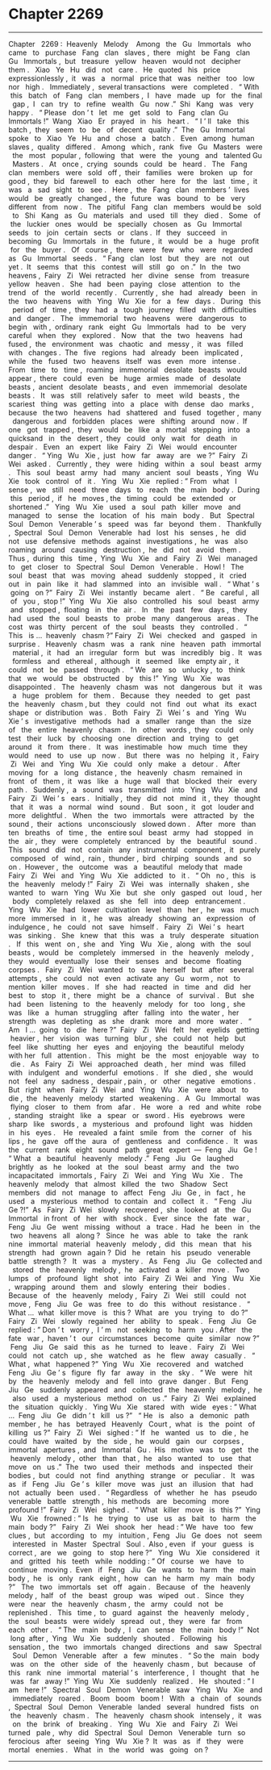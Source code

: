 
# Chapter 2269


---

Chapter ‌ ‌ 2269 :‌ ‌ Heavenly ‌ ‌ Melody ‌ ‌ ‌
Among ‌ ‌ the ‌ ‌ Gu ‌ ‌ Immortals ‌ ‌ who ‌ ‌ came ‌ ‌ to ‌ ‌ purchase ‌ ‌ Fang ‌ ‌ clan ‌ ‌ slaves ,‌ ‌ there ‌ ‌ might ‌ ‌ be ‌ ‌ Fang ‌ ‌ clan ‌ ‌ Gu ‌ ‌
Immortals ,‌ ‌ but ‌ ‌ treasure ‌ ‌ yellow ‌ ‌ heaven ‌ ‌ would ‌ ‌ not ‌ ‌ decipher ‌ ‌ them .‌ ‌
‌
Xiao ‌ ‌ Ye ‌ ‌ Hu ‌ ‌ did ‌ ‌ not ‌ ‌ care .‌ ‌
‌
He ‌ ‌ quoted ‌ ‌ his ‌ ‌ price ‌ ‌ expressionlessly ,‌ ‌ it ‌ ‌ was ‌ ‌ a ‌ ‌ normal ‌ ‌ price ‌ ‌ that ‌ ‌ was ‌ ‌ neither ‌ ‌ too ‌ ‌ low ‌ ‌ nor ‌ ‌ high .‌ ‌
‌
Immediately ,‌ ‌ several ‌ ‌ transactions ‌ ‌ were ‌ ‌ completed .‌ ‌
‌
“ With ‌ ‌ this ‌ ‌ batch ‌ ‌ of ‌ ‌ Fang ‌ ‌ clan ‌ ‌ members ,‌ ‌ I ‌ ‌ have ‌ ‌ made ‌ ‌ up ‌ ‌ for ‌ ‌ the ‌ ‌ final ‌ ‌ gap ,‌ ‌ I ‌ ‌ can ‌ ‌ try ‌ ‌ to ‌ ‌ refine ‌ ‌
wealth ‌ ‌ Gu ‌ ‌ now .”‌ ‌ Shi ‌ ‌ Kang ‌ ‌ was ‌ ‌ very ‌ ‌ happy .‌ ‌
‌
“ Please ‌ ‌ don ’ t ‌ ‌ let ‌ ‌ me ‌ ‌ get ‌ ‌ sold ‌ ‌ to ‌ ‌ Fang ‌ ‌ clan ‌ ‌ Gu ‌ ‌ Immortals !”‌ ‌ Wang ‌ ‌ Xiao ‌ ‌ Er ‌ ‌ prayed ‌ ‌ in ‌ ‌ his ‌ ‌ heart .‌ ‌
‌
“ I ’ ll ‌ ‌ take ‌ ‌ this ‌ ‌ batch ,‌ ‌ they ‌ ‌ seem ‌ ‌ to ‌ ‌ be ‌ ‌ of ‌ ‌ decent ‌ ‌ quality .”‌ ‌ The ‌ ‌ Gu ‌ ‌ Immortal ‌ ‌ spoke ‌ ‌ to ‌ ‌ Xiao ‌ ‌ Ye ‌ ‌ Hu ‌ ‌
and ‌ ‌ chose ‌ ‌ a ‌ ‌ batch .‌ ‌
‌
Even ‌ ‌ among ‌ ‌ human ‌ ‌ slaves ,‌ ‌ quality ‌ ‌ differed .‌ ‌
‌
Among ‌ ‌ which ,‌ ‌ rank ‌ ‌ five ‌ ‌ Gu ‌ ‌ Masters ‌ ‌ were ‌ ‌ the ‌ ‌ most ‌ ‌ popular ,‌ ‌ following ‌ ‌ that ‌ ‌ were ‌ ‌ the ‌ ‌ young ‌ ‌ and ‌ ‌
talented ‌ ‌ Gu ‌ ‌ Masters .‌ ‌
‌
At ‌ ‌ once ,‌ ‌ crying ‌ ‌ sounds ‌ ‌ could ‌ ‌ be ‌ ‌ heard .‌ ‌
‌
The ‌ ‌ Fang ‌ ‌ clan ‌ ‌ members ‌ ‌ were ‌ ‌ sold ‌ ‌ off ,‌ ‌ their ‌ ‌ families ‌ ‌ were ‌ ‌ broken ‌ ‌ up ‌ ‌ for ‌ ‌ good ,‌ ‌ they ‌ ‌ bid ‌ ‌ farewell ‌ ‌
to ‌ ‌ each ‌ ‌ other ‌ ‌ here ‌ ‌ for ‌ ‌ the ‌ ‌ last ‌ ‌ time ,‌ ‌ it ‌ ‌ was ‌ ‌ a ‌ ‌ sad ‌ ‌ sight ‌ ‌ to ‌ ‌ see .‌ ‌
‌
Here ,‌ ‌ the ‌ ‌ Fang ‌ ‌ clan ‌ ‌ members ’‌ ‌ lives ‌ ‌ would ‌ ‌ be ‌ ‌ greatly ‌ ‌ changed ,‌ ‌ the ‌ ‌ future ‌ ‌ was ‌ ‌ bound ‌ ‌ to ‌ ‌ be ‌ ‌ very ‌ ‌
different ‌ ‌ from ‌ ‌ now .‌ ‌
‌
The ‌ ‌ pitiful ‌ ‌ Fang ‌ ‌ clan ‌ ‌ members ‌ ‌ would ‌ ‌ be ‌ ‌ sold ‌ ‌ to ‌ ‌ Shi ‌ ‌ Kang ‌ ‌ as ‌ ‌ Gu ‌ ‌ materials ‌ ‌ and ‌ ‌ used ‌ ‌ till ‌ ‌ they ‌ ‌
died .‌ ‌
‌
Some ‌ ‌ of ‌ ‌ the ‌ ‌ luckier ‌ ‌ ones ‌ ‌ would ‌ ‌ be ‌ ‌ specially ‌ ‌ chosen ‌ ‌ as ‌ ‌ Gu ‌ ‌ Immortal ‌ ‌ seeds ‌ ‌ to ‌ ‌ join ‌ ‌ certain ‌ ‌ sects ‌ ‌
or ‌ ‌ clans .‌ ‌ If ‌ ‌ they ‌ ‌ succeed ‌ ‌ in ‌ ‌ becoming ‌ ‌ Gu ‌ ‌ Immortals ‌ ‌ in ‌ ‌ the ‌ ‌ future ,‌ ‌ it ‌ ‌ would ‌ ‌ be ‌ ‌ a ‌ ‌ huge ‌ ‌ profit ‌ ‌ for ‌ ‌
the ‌ ‌ buyer .‌ ‌
‌
Of ‌ ‌ course ,‌ ‌ there ‌ ‌ were ‌ ‌ few ‌ ‌ who ‌ ‌ were ‌ ‌ regarded ‌ ‌ as ‌ ‌ Gu ‌ ‌ Immortal ‌ ‌ seeds .‌ ‌
‌
“ Fang ‌ ‌ clan ‌ ‌ lost ‌ ‌ but ‌ ‌ they ‌ ‌ are ‌ ‌ not ‌ ‌ out ‌ ‌ yet .‌ ‌ It ‌ ‌ seems ‌ ‌ that ‌ ‌ this ‌ ‌ contest ‌ ‌ will ‌ ‌ still ‌ ‌ go ‌ ‌ on .”‌ ‌ In ‌ ‌ the ‌ ‌ two ‌ ‌
heavens ,‌ ‌ Fairy ‌ ‌ Zi ‌ ‌ Wei ‌ ‌ retracted ‌ ‌ her ‌ ‌ divine ‌ ‌ sense ‌ ‌ from ‌ ‌ treasure ‌ ‌ yellow ‌ ‌ heaven .‌ ‌
‌
She ‌ ‌ had ‌ ‌ been ‌ ‌ paying ‌ ‌ close ‌ ‌ attention ‌ ‌ to ‌ ‌ the ‌ ‌ trend ‌ ‌ of ‌ ‌ the ‌ ‌ world ‌ ‌ recently .‌ ‌
‌
Currently ,‌ ‌ she ‌ ‌ had ‌ ‌ already ‌ ‌ been ‌ ‌ in ‌ ‌ the ‌ ‌ two ‌ ‌ heavens ‌ ‌ with ‌ ‌ Ying ‌ ‌ Wu ‌ ‌ Xie ‌ ‌ for ‌ ‌ a ‌ ‌ few ‌ ‌ days .‌ ‌
‌
During ‌ ‌ this ‌ ‌ period ‌ ‌ of ‌ ‌ time ,‌ ‌ they ‌ ‌ had ‌ ‌ a ‌ ‌ tough ‌ ‌ journey ‌ ‌ filled ‌ ‌ with ‌ ‌ difficulties ‌ ‌ and ‌ ‌ danger .‌ ‌
‌
The ‌ ‌ immemorial ‌ ‌ two ‌ ‌ heavens ‌ ‌ were ‌ ‌ dangerous ‌ ‌ to ‌ ‌ begin ‌ ‌ with ,‌ ‌ ordinary ‌ ‌ rank ‌ ‌ eight ‌ ‌ Gu ‌ ‌ Immortals ‌ ‌
had ‌ ‌ to ‌ ‌ be ‌ ‌ very ‌ ‌ careful ‌ ‌ when ‌ ‌ they ‌ ‌ explored .‌ ‌
‌
Now ‌ ‌ that ‌ ‌ the ‌ ‌ two ‌ ‌ heavens ‌ ‌ had ‌ ‌ fused ,‌ ‌ the ‌ ‌ environment ‌ ‌ was ‌ ‌ chaotic ‌ ‌ and ‌ ‌ messy ,‌ ‌ it ‌ ‌ was ‌ ‌ filled ‌ ‌ with ‌ ‌
changes .‌ ‌ The ‌ ‌ five ‌ ‌ regions ‌ ‌ had ‌ ‌ already ‌ ‌ been ‌ ‌ implicated ,‌ ‌ while ‌ ‌ the ‌ ‌ fused ‌ ‌ two ‌ ‌ heavens ‌ ‌ itself ‌ ‌ was ‌ ‌
even ‌ ‌ more ‌ ‌ intense .‌ ‌
‌
From ‌ ‌ time ‌ ‌ to ‌ ‌ time ,‌ ‌ roaming ‌ ‌ immemorial ‌ ‌ desolate ‌ ‌ beasts ‌ ‌ would ‌ ‌ appear ,‌ ‌ there ‌ ‌ could ‌ ‌ even ‌ ‌ be ‌ ‌
huge ‌ ‌ armies ‌ ‌ made ‌ ‌ of ‌ ‌ desolate ‌ ‌ beasts ,‌ ‌ ancient ‌ ‌ desolate ‌ ‌ beasts ,‌ ‌ and ‌ ‌ even ‌ ‌ immemorial ‌ ‌ desolate ‌ ‌
beasts .‌ ‌
‌
It ‌ ‌ was ‌ ‌ still ‌ ‌ relatively ‌ ‌ safer ‌ ‌ to ‌ ‌ meet ‌ ‌ wild ‌ ‌ beasts ,‌ ‌ the ‌ ‌ scariest ‌ ‌ thing ‌ ‌ was ‌ ‌ getting ‌ ‌ into ‌ ‌ a ‌ ‌ place ‌ ‌ with ‌ ‌
dense ‌ ‌ dao ‌ ‌ marks ,‌ ‌ because ‌ ‌ the ‌ ‌ two ‌ ‌ heavens ‌ ‌ had ‌ ‌ shattered ‌ ‌ and ‌ ‌ fused ‌ ‌ together ,‌ ‌ many ‌ ‌ dangerous ‌ ‌
and ‌ ‌ forbidden ‌ ‌ places ‌ ‌ were ‌ ‌ shifting ‌ ‌ around ‌ ‌ now .‌ ‌
‌
If ‌ ‌ one ‌ ‌ got ‌ ‌ trapped ,‌ ‌ they ‌ ‌ would ‌ ‌ be ‌ ‌ like ‌ ‌ a ‌ ‌ mortal ‌ ‌ stepping ‌ ‌ into ‌ ‌ a ‌ ‌ quicksand ‌ ‌ in ‌ ‌ the ‌ ‌ desert ,‌ ‌ they ‌ ‌
could ‌ ‌ only ‌ ‌ wait ‌ ‌ for ‌ ‌ death ‌ ‌ in ‌ ‌ despair .‌ ‌
‌
Even ‌ ‌ an ‌ ‌ expert ‌ ‌ like ‌ ‌ Fairy ‌ ‌ Zi ‌ ‌ Wei ‌ ‌ would ‌ ‌ encounter ‌ ‌ danger .‌ ‌
‌
“ Ying ‌ ‌ Wu ‌ ‌ Xie ,‌ ‌ just ‌ ‌ how ‌ ‌ far ‌ ‌ away ‌ ‌ are ‌ ‌ we ?”‌ ‌ Fairy ‌ ‌ Zi ‌ ‌ Wei ‌ ‌ asked .‌ ‌
‌
Currently ,‌ ‌ they ‌ ‌ were ‌ ‌ hiding ‌ ‌ within ‌ ‌ a ‌ ‌ soul ‌ ‌ beast ‌ ‌ army .‌ ‌
‌
This ‌ ‌ soul ‌ ‌ beast ‌ ‌ army ‌ ‌ had ‌ ‌ many ‌ ‌ ancient ‌ ‌ soul ‌ ‌ beasts ,‌ ‌ Ying ‌ ‌ Wu ‌ ‌ Xie ‌ ‌ took ‌ ‌ control ‌ ‌ of ‌ ‌ it .‌ ‌
‌
Ying ‌ ‌ Wu ‌ ‌ Xie ‌ ‌ replied :‌ ‌” From ‌ ‌ what ‌ ‌ I ‌ ‌ sense ,‌ ‌ we ‌ ‌ still ‌ ‌ need ‌ ‌ three ‌ ‌ days ‌ ‌ to ‌ ‌ reach ‌ ‌ the ‌ ‌ main ‌ ‌ body .‌ ‌
During ‌ ‌ this ‌ ‌ period ,‌ ‌ if ‌ ‌ he ‌ ‌ moves ,‌ ‌ the ‌ ‌ timing ‌ ‌ could ‌ ‌ be ‌ ‌ extended ‌ ‌ or ‌ ‌ shortened .”‌ ‌
‌
Ying ‌ ‌ Wu ‌ ‌ Xie ‌ ‌ used ‌ ‌ a ‌ ‌ soul ‌ ‌ path ‌ ‌ killer ‌ ‌ move ‌ ‌ and ‌ ‌ managed ‌ ‌ to ‌ ‌ sense ‌ ‌ the ‌ ‌ location ‌ ‌ of ‌ ‌ his ‌ ‌ main ‌ ‌ body .‌ ‌
‌
But ‌ ‌ Spectral ‌ ‌ Soul ‌ ‌ Demon ‌ ‌ Venerable ’ s ‌ ‌ speed ‌ ‌ was ‌ ‌ far ‌ ‌ beyond ‌ ‌ them .‌ ‌
‌
Thankfully ,‌ ‌ Spectral ‌ ‌ Soul ‌ ‌ Demon ‌ ‌ Venerable ‌ ‌ had ‌ ‌ lost ‌ ‌ his ‌ ‌ senses ,‌ ‌ he ‌ ‌ did ‌ ‌ not ‌ ‌ use ‌ ‌ defensive ‌ ‌
methods ‌ ‌ against ‌ ‌ investigations ,‌ ‌ he ‌ ‌ was ‌ ‌ also ‌ ‌ roaming ‌ ‌ around ‌ ‌ causing ‌ ‌ destruction ,‌ ‌ he ‌ ‌ did ‌ ‌ not ‌ ‌
avoid ‌ ‌ them .‌ ‌
‌
Thus ,‌ ‌ during ‌ ‌ this ‌ ‌ time ,‌ ‌ Ying ‌ ‌ Wu ‌ ‌ Xie ‌ ‌ and ‌ ‌ Fairy ‌ ‌ Zi ‌ ‌ Wei ‌ ‌ managed ‌ ‌ to ‌ ‌ get ‌ ‌ closer ‌ ‌ to ‌ ‌ Spectral ‌ ‌ Soul ‌ ‌
Demon ‌ ‌ Venerable .‌ ‌
‌
Howl !‌ ‌
‌
The ‌ ‌ soul ‌ ‌ beast ‌ ‌ that ‌ ‌ was ‌ ‌ moving ‌ ‌ ahead ‌ ‌ suddenly ‌ ‌ stopped ,‌ ‌ it ‌ ‌ cried ‌ ‌ out ‌ ‌ in ‌ ‌ pain ‌ ‌ like ‌ ‌ it ‌ ‌ had ‌ ‌ slammed ‌ ‌
into ‌ ‌ an ‌ ‌ invisible ‌ ‌ wall .‌ ‌
‌
“ What ’ s ‌ ‌ going ‌ ‌ on ?”‌ ‌ Fairy ‌ ‌ Zi ‌ ‌ Wei ‌ ‌ instantly ‌ ‌ became ‌ ‌ alert .‌ ‌
‌
“ Be ‌ ‌ careful ,‌ ‌ all ‌ ‌ of ‌ ‌ you ,‌ ‌ stop !”‌ ‌ Ying ‌ ‌ Wu ‌ ‌ Xie ‌ ‌ also ‌ ‌ controlled ‌ ‌ his ‌ ‌ soul ‌ ‌ beast ‌ ‌ army ‌ ‌ and ‌ ‌ stopped ,‌ ‌
floating ‌ ‌ in ‌ ‌ the ‌ ‌ air .‌ ‌
‌
In ‌ ‌ the ‌ ‌ past ‌ ‌ few ‌ ‌ days ,‌ ‌ they ‌ ‌ had ‌ ‌ used ‌ ‌ the ‌ ‌ soul ‌ ‌ beasts ‌ ‌ to ‌ ‌ probe ‌ ‌ many ‌ ‌ dangerous ‌ ‌ areas .‌ ‌
‌
The ‌ ‌ cost ‌ ‌ was ‌ ‌ thirty ‌ ‌ percent ‌ ‌ of ‌ ‌ the ‌ ‌ soul ‌ ‌ beasts ‌ ‌ they ‌ ‌ controlled .‌ ‌
‌
“ This ‌ ‌ is …‌ ‌ heavenly ‌ ‌ chasm ?”‌ ‌ Fairy ‌ ‌ Zi ‌ ‌ Wei ‌ ‌ checked ‌ ‌ and ‌ ‌ gasped ‌ ‌ in ‌ ‌ surprise .‌ ‌
‌
Heavenly ‌ ‌ chasm ‌ ‌ was ‌ ‌ a ‌ ‌ rank ‌ ‌ nine ‌ ‌ heaven ‌ ‌ path ‌ ‌ immortal ‌ ‌ material ,‌ ‌ it ‌ ‌ had ‌ ‌ an ‌ ‌ irregular ‌ ‌ form ‌ ‌ but ‌ ‌
was ‌ ‌ incredibly ‌ ‌ big .‌ ‌ It ‌ ‌ was ‌ ‌ formless ‌ ‌ and ‌ ‌ ethereal ,‌ ‌ although ‌ ‌ it ‌ ‌ seemed ‌ ‌ like ‌ ‌ empty ‌ ‌ air ,‌ ‌ it ‌ ‌ could ‌ ‌ not ‌ ‌
be ‌ ‌ passed ‌ ‌ through .‌ ‌
‌
“ We ‌ ‌ are ‌ ‌ so ‌ ‌ unlucky ,‌ ‌ to ‌ ‌ think ‌ ‌ that ‌ ‌ we ‌ ‌ would ‌ ‌ be ‌ ‌ obstructed ‌ ‌ by ‌ ‌ this !”‌ ‌ Ying ‌ ‌ Wu ‌ ‌ Xie ‌ ‌ was ‌ ‌
disappointed .‌ ‌
‌
The ‌ ‌ heavenly ‌ ‌ chasm ‌ ‌ was ‌ ‌ not ‌ ‌ dangerous ‌ ‌ but ‌ ‌ it ‌ ‌ was ‌ ‌ a ‌ ‌ huge ‌ ‌ problem ‌ ‌ for ‌ ‌ them .‌ ‌
‌
Because ‌ ‌ they ‌ ‌ needed ‌ ‌ to ‌ ‌ get ‌ ‌ past ‌ ‌ the ‌ ‌ heavenly ‌ ‌ chasm ,‌ ‌ but ‌ ‌ they ‌ ‌ could ‌ ‌ not ‌ ‌ find ‌ ‌ out ‌ ‌ what ‌ ‌ its ‌ ‌ exact ‌ ‌
shape ‌ ‌ or ‌ ‌ distribution ‌ ‌ was .‌ ‌
‌
Both ‌ ‌ Fairy ‌ ‌ Zi ‌ ‌ Wei ’ s ‌ ‌ and ‌ ‌ Ying ‌ ‌ Wu ‌ ‌ Xie ’ s ‌ ‌ investigative ‌ ‌ methods ‌ ‌ had ‌ ‌ a ‌ ‌ smaller ‌ ‌ range ‌ ‌ than ‌ ‌ the ‌ ‌ size ‌ ‌
of ‌ ‌ the ‌ ‌ entire ‌ ‌ heavenly ‌ ‌ chasm .‌ ‌
‌
In ‌ ‌ other ‌ ‌ words ,‌ ‌ they ‌ ‌ could ‌ ‌ only ‌ ‌ test ‌ ‌ their ‌ ‌ luck ‌ ‌ by ‌ ‌ choosing ‌ ‌ one ‌ ‌ direction ‌ ‌ and ‌ ‌ trying ‌ ‌ to ‌ ‌ get ‌ ‌ around ‌ ‌
it ‌ ‌ from ‌ ‌ there .‌ ‌
‌
It ‌ ‌ was ‌ ‌ inestimable ‌ ‌ how ‌ ‌ much ‌ ‌ time ‌ ‌ they ‌ ‌ would ‌ ‌ need ‌ ‌ to ‌ ‌ use ‌ ‌ up ‌ ‌ now .‌ ‌
‌
But ‌ ‌ there ‌ ‌ was ‌ ‌ no ‌ ‌ helping ‌ ‌ it ,‌ ‌ Fairy ‌ ‌ Zi ‌ ‌ Wei ‌ ‌ and ‌ ‌ Ying ‌ ‌ Wu ‌ ‌ Xie ‌ ‌ could ‌ ‌ only ‌ ‌ make ‌ ‌ a ‌ ‌ detour .‌ ‌
‌
After ‌ ‌ moving ‌ ‌ for ‌ ‌ a ‌ ‌ long ‌ ‌ distance ,‌ ‌ the ‌ ‌ heavenly ‌ ‌ chasm ‌ ‌ remained ‌ ‌ in ‌ ‌ front ‌ ‌ of ‌ ‌ them ,‌ ‌ it ‌ ‌ was ‌ ‌ like ‌ ‌ a ‌ ‌
huge ‌ ‌ wall ‌ ‌ that ‌ ‌ blocked ‌ ‌ their ‌ ‌ every ‌ ‌ path .‌ ‌
‌
Suddenly ,‌ ‌ a ‌ ‌ sound ‌ ‌ was ‌ ‌ transmitted ‌ ‌ into ‌ ‌ Ying ‌ ‌ Wu ‌ ‌ Xie ‌ ‌ and ‌ ‌ Fairy ‌ ‌ Zi ‌ ‌ Wei ’ s ‌ ‌ ears .‌ ‌
‌
Initially ,‌ ‌ they ‌ ‌ did ‌ ‌ not ‌ ‌ mind ‌ ‌ it ,‌ ‌ they ‌ ‌ thought ‌ ‌ that ‌ ‌ it ‌ ‌ was ‌ ‌ a ‌ ‌ normal ‌ ‌ wind ‌ ‌ sound .‌ ‌
‌
But ‌ ‌ soon ,‌ ‌ it ‌ ‌ got ‌ ‌ louder ‌ ‌ and ‌ ‌ more ‌ ‌ delightful .‌ ‌
‌
When ‌ ‌ the ‌ ‌ two ‌ ‌ immortals ‌ ‌ were ‌ ‌ attracted ‌ ‌ by ‌ ‌ the ‌ ‌ sound ,‌ ‌ their ‌ ‌ actions ‌ ‌ unconsciously ‌ ‌ slowed ‌ ‌ down .‌ ‌
‌
After ‌ ‌ more ‌ ‌ than ‌ ‌ ten ‌ ‌ breaths ‌ ‌ of ‌ ‌ time ,‌ ‌ the ‌ ‌ entire ‌ ‌ soul ‌ ‌ beast ‌ ‌ army ‌ ‌ had ‌ ‌ stopped ‌ ‌ in ‌ ‌ the ‌ ‌ air ,‌ ‌ they ‌ ‌ were ‌ ‌
completely ‌ ‌ entranced ‌ ‌ by ‌ ‌ the ‌ ‌ beautiful ‌ ‌ sound .‌ ‌
‌
This ‌ ‌ sound ‌ ‌ did ‌ ‌ not ‌ ‌ contain ‌ ‌ any ‌ ‌ instrumental ‌ ‌ component ,‌ ‌ it ‌ ‌ purely ‌ ‌ composed ‌ ‌ of ‌ ‌ wind ,‌ ‌ rain ,‌ ‌
thunder ,‌ ‌ bird ‌ ‌ chirping ‌ ‌ sounds ‌ ‌ and ‌ ‌ so ‌ ‌ on .‌ ‌ However ,‌ ‌ the ‌ ‌ outcome ‌ ‌ was ‌ ‌ a ‌ ‌ beautiful ‌ ‌ melody ‌ ‌ that ‌ ‌
made ‌ ‌ Fairy ‌ ‌ Zi ‌ ‌ Wei ‌ ‌ and ‌ ‌ Ying ‌ ‌ Wu ‌ ‌ Xie ‌ ‌ addicted ‌ ‌ to ‌ ‌ it .‌ ‌
‌
“ Oh ‌ ‌ no ,‌ ‌ this ‌ ‌ is ‌ ‌ the ‌ ‌ heavenly ‌ ‌ melody !”‌ ‌ Fairy ‌ ‌ Zi ‌ ‌ Wei ‌ ‌ was ‌ ‌ internally ‌ ‌ shaken ,‌ ‌ she ‌ ‌ wanted ‌ ‌ to ‌ ‌ warn ‌ ‌
Ying ‌ ‌ Wu ‌ ‌ Xie ‌ ‌ but ‌ ‌ she ‌ ‌ only ‌ ‌ gasped ‌ ‌ out ‌ ‌ loud ,‌ ‌ her ‌ ‌ body ‌ ‌ completely ‌ ‌ relaxed ‌ ‌ as ‌ ‌ she ‌ ‌ fell ‌ ‌ into ‌ ‌ deep ‌ ‌
entrancement .‌ ‌
‌
Ying ‌ ‌ Wu ‌ ‌ Xie ‌ ‌ had ‌ ‌ lower ‌ ‌ cultivation ‌ ‌ level ‌ ‌ than ‌ ‌ her ,‌ ‌ he ‌ ‌ was ‌ ‌ much ‌ ‌ more ‌ ‌ immersed ‌ ‌ in ‌ ‌ it ,‌ ‌ he ‌ ‌ was ‌ ‌
already ‌ ‌ showing ‌ ‌ an ‌ ‌ expression ‌ ‌ of ‌ ‌ indulgence ,‌ ‌ he ‌ ‌ could ‌ ‌ not ‌ ‌ save ‌ ‌ himself .‌ ‌
‌
Fairy ‌ ‌ Zi ‌ ‌ Wei ’ s ‌ ‌ heart ‌ ‌ was ‌ ‌ sinking .‌ ‌
‌
She ‌ ‌ knew ‌ ‌ that ‌ ‌ this ‌ ‌ was ‌ ‌ a ‌ ‌ truly ‌ ‌ desperate ‌ ‌ situation .‌ ‌
‌
If ‌ ‌ this ‌ ‌ went ‌ ‌ on ,‌ ‌ she ‌ ‌ and ‌ ‌ Ying ‌ ‌ Wu ‌ ‌ Xie ,‌ ‌ along ‌ ‌ with ‌ ‌ the ‌ ‌ soul ‌ ‌ beasts ,‌ ‌ would ‌ ‌ be ‌ ‌ completely ‌ ‌ immersed ‌ ‌
in ‌ ‌ the ‌ ‌ heavenly ‌ ‌ melody ,‌ ‌ they ‌ ‌ would ‌ ‌ eventually ‌ ‌ lose ‌ ‌ their ‌ ‌ senses ‌ ‌ and ‌ ‌ become ‌ ‌ floating ‌ ‌ corpses .‌ ‌
‌
Fairy ‌ ‌ Zi ‌ ‌ Wei ‌ ‌ wanted ‌ ‌ to ‌ ‌ save ‌ ‌ herself ‌ ‌ but ‌ ‌ after ‌ ‌ several ‌ ‌ attempts ,‌ ‌ she ‌ ‌ could ‌ ‌ not ‌ ‌ even ‌ ‌ activate ‌ ‌ any ‌ ‌
Gu ‌ ‌ worm ,‌ ‌ not ‌ ‌ to ‌ ‌ mention ‌ ‌ killer ‌ ‌ moves .‌ ‌
‌
If ‌ ‌ she ‌ ‌ had ‌ ‌ reacted ‌ ‌ in ‌ ‌ time ‌ ‌ and ‌ ‌ did ‌ ‌ her ‌ ‌ best ‌ ‌ to ‌ ‌ stop ‌ ‌ it ,‌ ‌ there ‌ ‌ might ‌ ‌ be ‌ ‌ a ‌ ‌ chance ‌ ‌ of ‌ ‌ survival .‌ ‌
‌
But ‌ ‌ she ‌ ‌ had ‌ ‌ been ‌ ‌ listening ‌ ‌ to ‌ ‌ the ‌ ‌ heavenly ‌ ‌ melody ‌ ‌ for ‌ ‌ too ‌ ‌ long ,‌ ‌ she ‌ ‌ was ‌ ‌ like ‌ ‌ a ‌ ‌ human ‌ ‌ struggling ‌ ‌
after ‌ ‌ falling ‌ ‌ into ‌ ‌ the ‌ ‌ water ,‌ ‌ her ‌ ‌ strength ‌ ‌ was ‌ ‌ depleting ‌ ‌ as ‌ ‌ she ‌ ‌ drank ‌ ‌ more ‌ ‌ and ‌ ‌ more ‌ ‌ water .‌ ‌
‌
“ Am ‌ ‌ I …‌ ‌ going ‌ ‌ to ‌ ‌ die ‌ ‌ here ?”‌ ‌ Fairy ‌ ‌ Zi ‌ ‌ Wei ‌ ‌ felt ‌ ‌ her ‌ ‌ eyelids ‌ ‌ getting ‌ ‌ heavier ,‌ ‌ her ‌ ‌ vision ‌ ‌ was ‌ ‌ turning ‌ ‌
blur ,‌ ‌ she ‌ ‌ could ‌ ‌ not ‌ ‌ help ‌ ‌ but ‌ ‌ feel ‌ ‌ like ‌ ‌ shutting ‌ ‌ her ‌ ‌ eyes ‌ ‌ and ‌ ‌ enjoying ‌ ‌ the ‌ ‌ beautiful ‌ ‌ melody ‌ ‌ with ‌ ‌ her ‌ ‌
full ‌ ‌ attention .‌ ‌
‌
This ‌ ‌ might ‌ ‌ be ‌ ‌ the ‌ ‌ most ‌ ‌ enjoyable ‌ ‌ way ‌ ‌ to ‌ ‌ die .‌ ‌
‌
As ‌ ‌ Fairy ‌ ‌ Zi ‌ ‌ Wei ‌ ‌ approached ‌ ‌ death ,‌ ‌ her ‌ ‌ mind ‌ ‌ was ‌ ‌ filled ‌ ‌ with ‌ ‌ indulgent ‌ ‌ and ‌ ‌ wonderful ‌ ‌ emotions .‌ ‌
‌
If ‌ ‌ she ‌ ‌ died ,‌ ‌ she ‌ ‌ would ‌ ‌ not ‌ ‌ feel ‌ ‌ any ‌ ‌ sadness ,‌ ‌ despair ,‌ ‌ pain ,‌ ‌ or ‌ ‌ other ‌ ‌ negative ‌ ‌ emotions .‌ ‌
‌
But ‌ ‌ right ‌ ‌ when ‌ ‌ Fairy ‌ ‌ Zi ‌ ‌ Wei ‌ ‌ and ‌ ‌ Ying ‌ ‌ Wu ‌ ‌ Xie ‌ ‌ were ‌ ‌ about ‌ ‌ to ‌ ‌ die ,‌ ‌ the ‌ ‌ heavenly ‌ ‌ melody ‌ ‌ started ‌ ‌
weakening .‌ ‌
‌
A ‌ ‌ Gu ‌ ‌ Immortal ‌ ‌ was ‌ ‌ flying ‌ ‌ closer ‌ ‌ to ‌ ‌ them ‌ ‌ from ‌ ‌ afar .‌ ‌
‌
He ‌ ‌ wore ‌ ‌ a ‌ ‌ red ‌ ‌ and ‌ ‌ white ‌ ‌ robe ,‌ ‌ standing ‌ ‌ straight ‌ ‌ like ‌ ‌ a ‌ ‌ spear ‌ ‌ or ‌ ‌ sword .‌ ‌ His ‌ ‌ eyebrows ‌ ‌ were ‌ ‌ sharp ‌ ‌
like ‌ ‌ swords ,‌ ‌ a ‌ ‌ mysterious ‌ ‌ and ‌ ‌ profound ‌ ‌ light ‌ ‌ was ‌ ‌ hidden ‌ ‌ in ‌ ‌ his ‌ ‌ eyes .‌ ‌ ‌
‌
He ‌ ‌ revealed ‌ ‌ a ‌ ‌ faint ‌ ‌ smile ‌ ‌ from ‌ ‌ the ‌ ‌ corner ‌ ‌ of ‌ ‌ his ‌ ‌ lips ,‌ ‌ he ‌ ‌ gave ‌ ‌ off ‌ ‌ the ‌ ‌ aura ‌ ‌ of ‌ ‌ gentleness ‌ ‌ and ‌ ‌
confidence .‌ ‌
‌
It ‌ ‌ was ‌ ‌ the ‌ ‌ current ‌ ‌ rank ‌ ‌ eight ‌ ‌ sound ‌ ‌ path ‌ ‌ great ‌ ‌ expert ‌ ‌—‌ ‌ Feng ‌ ‌ Jiu ‌ ‌ Ge !‌ ‌
‌
“ What ‌ ‌ a ‌ ‌ beautiful ‌ ‌ heavenly ‌ ‌ melody .”‌ ‌ Feng ‌ ‌ Jiu ‌ ‌ Ge ‌ ‌ laughed ‌ ‌ brightly ‌ ‌ as ‌ ‌ he ‌ ‌ looked ‌ ‌ at ‌ ‌ the ‌ ‌ soul ‌ ‌ beast ‌ ‌
army ‌ ‌ and ‌ ‌ the ‌ ‌ two ‌ ‌ incapacitated ‌ ‌ immortals ,‌ ‌ Fairy ‌ ‌ Zi ‌ ‌ Wei ‌ ‌ and ‌ ‌ Ying ‌ ‌ Wu ‌ ‌ Xie .‌ ‌
‌
The ‌ ‌ heavenly ‌ ‌ melody ‌ ‌ that ‌ ‌ almost ‌ ‌ killed ‌ ‌ the ‌ ‌ two ‌ ‌ Shadow ‌ ‌ Sect ‌ ‌ members ‌ ‌ did ‌ ‌ not ‌ ‌ manage ‌ ‌ to ‌ ‌ affect ‌ ‌
Feng ‌ ‌ Jiu ‌ ‌ Ge ,‌ ‌ in ‌ ‌ fact ,‌ ‌ he ‌ ‌ used ‌ ‌ a ‌ ‌ mysterious ‌ ‌ method ‌ ‌ to ‌ ‌ contain ‌ ‌ and ‌ ‌ collect ‌ ‌ it .‌ ‌
‌
“ Feng ‌ ‌ Jiu ‌ ‌ Ge ?!”‌ ‌ As ‌ ‌ Fairy ‌ ‌ Zi ‌ ‌ Wei ‌ ‌ slowly ‌ ‌ recovered ,‌ ‌ she ‌ ‌ looked ‌ ‌ at ‌ ‌ the ‌ ‌ Gu ‌ ‌ Immortal ‌ ‌ in ‌ ‌ front ‌ ‌ of ‌ ‌ her ‌ ‌
with ‌ ‌ shock .‌ ‌
‌
Ever ‌ ‌ since ‌ ‌ the ‌ ‌ fate ‌ ‌ war ,‌ ‌ Feng ‌ ‌ Jiu ‌ ‌ Ge ‌ ‌ went ‌ ‌ missing ‌ ‌ without ‌ ‌ a ‌ ‌ trace .‌ ‌ Had ‌ ‌ he ‌ ‌ been ‌ ‌ in ‌ ‌ the ‌ ‌ two ‌ ‌
heavens ‌ ‌ all ‌ ‌ along ?‌ ‌
‌
Since ‌ ‌ he ‌ ‌ was ‌ ‌ able ‌ ‌ to ‌ ‌ take ‌ ‌ the ‌ ‌ rank ‌ ‌ nine ‌ ‌ immortal ‌ ‌ material ‌ ‌ heavenly ‌ ‌ melody ,‌ ‌ did ‌ ‌ this ‌ ‌ mean ‌ ‌ that ‌ ‌
his ‌ ‌ strength ‌ ‌ had ‌ ‌ grown ‌ ‌ again ?‌ ‌ Did ‌ ‌ he ‌ ‌ retain ‌ ‌ his ‌ ‌ pseudo ‌ ‌ venerable ‌ ‌ battle ‌ ‌ strength ?‌ ‌
‌
It ‌ ‌ was ‌ ‌ a ‌ ‌ mystery .‌ ‌
‌
As ‌ ‌ Feng ‌ ‌ Jiu ‌ ‌ Ge ‌ ‌ collected ‌ ‌ and ‌ ‌ stored ‌ ‌ the ‌ ‌ heavenly ‌ ‌ melody ,‌ ‌ he ‌ ‌ activated ‌ ‌ a ‌ ‌ killer ‌ ‌ move .‌ ‌
‌
Two ‌ ‌ lumps ‌ ‌ of ‌ ‌ profound ‌ ‌ light ‌ ‌ shot ‌ ‌ into ‌ ‌ Fairy ‌ ‌ Zi ‌ ‌ Wei ‌ ‌ and ‌ ‌ Ying ‌ ‌ Wu ‌ ‌ Xie ,‌ ‌ wrapping ‌ ‌ around ‌ ‌ them ‌ ‌ and ‌ ‌
slowly ‌ ‌ entering ‌ ‌ their ‌ ‌ bodies .‌ ‌
‌
Because ‌ ‌ of ‌ ‌ the ‌ ‌ heavenly ‌ ‌ melody ,‌ ‌ Fairy ‌ ‌ Zi ‌ ‌ Wei ‌ ‌ still ‌ ‌ could ‌ ‌ not ‌ ‌ move ,‌ ‌ Feng ‌ ‌ Jiu ‌ ‌ Ge ‌ ‌ was ‌ ‌ free ‌ ‌ to ‌ ‌ do ‌ ‌
this ‌ ‌ without ‌ ‌ resistance .‌ ‌
‌
“ What …‌ ‌ what ‌ ‌ killer ‌ ‌ move ‌ ‌ is ‌ ‌ this ?‌ ‌ What ‌ ‌ are ‌ ‌ you ‌ ‌ trying ‌ ‌ to ‌ ‌ do ?”‌ ‌ Fairy ‌ ‌ Zi ‌ ‌ Wei ‌ ‌ slowly ‌ ‌ regained ‌ ‌ her ‌ ‌
ability ‌ ‌ to ‌ ‌ speak .‌ ‌
‌
Feng ‌ ‌ Jiu ‌ ‌ Ge ‌ ‌ replied :‌ ‌” Don ’ t ‌ ‌ worry ,‌ ‌ I ’ m ‌ ‌ not ‌ ‌ seeking ‌ ‌ to ‌ ‌ harm ‌ ‌ you .‌ ‌ After ‌ ‌ the ‌ ‌ fate ‌ ‌ war ,‌ ‌ haven ’ t ‌ ‌ our ‌ ‌
circumstances ‌ ‌ become ‌ ‌ quite ‌ ‌ similar ‌ ‌ now ?”‌ ‌
‌
Feng ‌ ‌ Jiu ‌ ‌ Ge ‌ ‌ said ‌ ‌ this ‌ ‌ as ‌ ‌ he ‌ ‌ turned ‌ ‌ to ‌ ‌ leave .‌ ‌
‌
Fairy ‌ ‌ Zi ‌ ‌ Wei ‌ ‌ could ‌ ‌ not ‌ ‌ catch ‌ ‌ up ,‌ ‌ she ‌ ‌ watched ‌ ‌ as ‌ ‌ he ‌ ‌ flew ‌ ‌ away ‌ ‌ casually .‌ ‌
‌
“ What ,‌ ‌ what ‌ ‌ happened ?”‌ ‌ Ying ‌ ‌ Wu ‌ ‌ Xie ‌ ‌ recovered ‌ ‌ and ‌ ‌ watched ‌ ‌ Feng ‌ ‌ Jiu ‌ ‌ Ge ’ s ‌ ‌ figure ‌ ‌ fly ‌ ‌ far ‌ ‌ away ‌ ‌
in ‌ ‌ the ‌ ‌ sky .‌ ‌
‌
“ We ‌ ‌ were ‌ ‌ hit ‌ ‌ by ‌ ‌ the ‌ ‌ heavenly ‌ ‌ melody ‌ ‌ and ‌ ‌ fell ‌ ‌ into ‌ ‌ grave ‌ ‌ danger .‌ ‌ But ‌ ‌ Feng ‌ ‌ Jiu ‌ ‌ Ge ‌ ‌ suddenly ‌ ‌
appeared ‌ ‌ and ‌ ‌ collected ‌ ‌ the ‌ ‌ heavenly ‌ ‌ melody ,‌ ‌ he ‌ ‌ also ‌ ‌ used ‌ ‌ a ‌ ‌ mysterious ‌ ‌ method ‌ ‌ on ‌ ‌ us .”‌ ‌ Fairy ‌ ‌ Zi ‌ ‌
Wei ‌ ‌ explained ‌ ‌ the ‌ ‌ situation ‌ ‌ quickly .‌ ‌
‌
Ying ‌ ‌ Wu ‌ ‌ Xie ‌ ‌ stared ‌ ‌ with ‌ ‌ wide ‌ ‌ eyes :‌ ‌” What …‌ ‌ Feng ‌ ‌ Jiu ‌ ‌ Ge ‌ ‌ didn ’ t ‌ ‌ kill ‌ ‌ us ?”‌ ‌
‌
“ He ‌ ‌ is ‌ ‌ also ‌ ‌ a ‌ ‌ demonic ‌ ‌ path ‌ ‌ member ,‌ ‌ he ‌ ‌ has ‌ ‌ betrayed ‌ ‌ Heavenly ‌ ‌ Court ,‌ ‌ what ‌ ‌ is ‌ ‌ the ‌ ‌ point ‌ ‌ of ‌ ‌ killing ‌ ‌
us ?”‌ ‌ Fairy ‌ ‌ Zi ‌ ‌ Wei ‌ ‌ sighed :‌ ‌” If ‌ ‌ he ‌ ‌ wanted ‌ ‌ us ‌ ‌ to ‌ ‌ die ,‌ ‌ he ‌ ‌ could ‌ ‌ have ‌ ‌ waited ‌ ‌ by ‌ ‌ the ‌ ‌ side ,‌ ‌ he ‌ ‌ would ‌ ‌
gain ‌ ‌ our ‌ ‌ corpses ,‌ ‌ immortal ‌ ‌ apertures ,‌ ‌ and ‌ ‌ Immortal ‌ ‌ Gu .‌ ‌ His ‌ ‌ motive ‌ ‌ was ‌ ‌ to ‌ ‌ get ‌ ‌ the ‌ ‌ heavenly ‌ ‌
melody ,‌ ‌ other ‌ ‌ than ‌ ‌ that ,‌ ‌ he ‌ ‌ also ‌ ‌ wanted ‌ ‌ to ‌ ‌ use ‌ ‌ that ‌ ‌ move ‌ ‌ on ‌ ‌ us .”‌ ‌
‌
The ‌ ‌ two ‌ ‌ used ‌ ‌ their ‌ ‌ methods ‌ ‌ and ‌ ‌ inspected ‌ ‌ their ‌ ‌ bodies ,‌ ‌ but ‌ ‌ could ‌ ‌ not ‌ ‌ find ‌ ‌ anything ‌ ‌ strange ‌ ‌ or ‌ ‌
peculiar .‌ ‌
‌
It ‌ ‌ was ‌ ‌ as ‌ ‌ if ‌ ‌ Feng ‌ ‌ Jiu ‌ ‌ Ge ’ s ‌ ‌ killer ‌ ‌ move ‌ ‌ was ‌ ‌ just ‌ ‌ an ‌ ‌ illusion ‌ ‌ that ‌ ‌ had ‌ ‌ not ‌ ‌ actually ‌ ‌ been ‌ ‌ used .‌ ‌
‌
“ Regardless ‌ ‌ of ‌ ‌ whether ‌ ‌ he ‌ ‌ has ‌ ‌ pseudo ‌ ‌ venerable ‌ ‌ battle ‌ ‌ strength ,‌ ‌ his ‌ ‌ methods ‌ ‌ are ‌ ‌ becoming ‌ ‌
more ‌ ‌ profound !”‌ ‌ Fairy ‌ ‌ Zi ‌ ‌ Wei ‌ ‌ sighed .‌ ‌
‌
“ What ‌ ‌ killer ‌ ‌ move ‌ ‌ is ‌ ‌ this ?”‌ ‌ Ying ‌ ‌ Wu ‌ ‌ Xie ‌ ‌ frowned :‌ ‌” Is ‌ ‌ he ‌ ‌ trying ‌ ‌ to ‌ ‌ use ‌ ‌ us ‌ ‌ as ‌ ‌ bait ‌ ‌ to ‌ ‌ harm ‌ ‌ the ‌ ‌ main ‌ ‌
body ?”‌ ‌
‌
Fairy ‌ ‌ Zi ‌ ‌ Wei ‌ ‌ shook ‌ ‌ her ‌ ‌ head :‌ ‌” We ‌ ‌ have ‌ ‌ too ‌ ‌ few ‌ ‌ clues ,‌ ‌ but ‌ ‌ according ‌ ‌ to ‌ ‌ my ‌ ‌ intuition ,‌ ‌ Feng ‌ ‌ Jiu ‌ ‌ Ge ‌ ‌
does ‌ ‌ not ‌ ‌ seem ‌ ‌ interested ‌ ‌ in ‌ ‌ Master ‌ ‌ Spectral ‌ ‌ Soul .‌ ‌ Also ,‌ ‌ even ‌ ‌ if ‌ ‌ your ‌ ‌ guess ‌ ‌ is ‌ ‌ correct ,‌ ‌ are ‌ ‌ we ‌ ‌
going ‌ ‌ to ‌ ‌ stop ‌ ‌ here ?”‌ ‌
‌
Ying ‌ ‌ Wu ‌ ‌ Xie ‌ ‌ considered ‌ ‌ it ‌ ‌ and ‌ ‌ gritted ‌ ‌ his ‌ ‌ teeth ‌ ‌ while ‌ ‌ nodding :‌ ‌” Of ‌ ‌ course ‌ ‌ we ‌ ‌ have ‌ ‌ to ‌ ‌ continue ‌ ‌
moving .‌ ‌ Even ‌ ‌ if ‌ ‌ Feng ‌ ‌ Jiu ‌ ‌ Ge ‌ ‌ wants ‌ ‌ to ‌ ‌ harm ‌ ‌ the ‌ ‌ main ‌ ‌ body ,‌ ‌ he ‌ ‌ is ‌ ‌ only ‌ ‌ rank ‌ ‌ eight ,‌ ‌ how ‌ ‌ can ‌ ‌ he ‌ ‌
harm ‌ ‌ my ‌ ‌ main ‌ ‌ body ?”‌ ‌
‌
The ‌ ‌ two ‌ ‌ immortals ‌ ‌ set ‌ ‌ off ‌ ‌ again .‌ ‌
‌
Because ‌ ‌ of ‌ ‌ the ‌ ‌ heavenly ‌ ‌ melody ,‌ ‌ half ‌ ‌ of ‌ ‌ the ‌ ‌ beast ‌ ‌ group ‌ ‌ was ‌ ‌ wiped ‌ ‌ out .‌ ‌
‌
Since ‌ ‌ they ‌ ‌ were ‌ ‌ near ‌ ‌ the ‌ ‌ heavenly ‌ ‌ chasm ,‌ ‌ the ‌ ‌ army ‌ ‌ could ‌ ‌ not ‌ ‌ be ‌ ‌ replenished .‌ ‌
‌
This ‌ ‌ time ,‌ ‌ to ‌ ‌ guard ‌ ‌ against ‌ ‌ the ‌ ‌ heavenly ‌ ‌ melody ,‌ ‌ the ‌ ‌ soul ‌ ‌ beasts ‌ ‌ were ‌ ‌ widely ‌ ‌ spread ‌ ‌ out ,‌ ‌ they ‌ ‌
were ‌ ‌ far ‌ ‌ from ‌ ‌ each ‌ ‌ other .‌ ‌
‌
“ The ‌ ‌ main ‌ ‌ body ,‌ ‌ I ‌ ‌ can ‌ ‌ sense ‌ ‌ the ‌ ‌ main ‌ ‌ body !”‌ ‌ Not ‌ ‌ long ‌ ‌ after ,‌ ‌ Ying ‌ ‌ Wu ‌ ‌ Xie ‌ ‌ suddenly ‌ ‌ shouted .‌ ‌
‌
Following ‌ ‌ his ‌ ‌ sensation ,‌ ‌ the ‌ ‌ two ‌ ‌ immortals ‌ ‌ changed ‌ ‌ directions ‌ ‌ and ‌ ‌ saw ‌ ‌ Spectral ‌ ‌ Soul ‌ ‌ Demon ‌ ‌
Venerable ‌ ‌ after ‌ ‌ a ‌ ‌ few ‌ ‌ minutes .‌ ‌
‌
“ So ‌ ‌ the ‌ ‌ main ‌ ‌ body ‌ ‌ was ‌ ‌ on ‌ ‌ the ‌ ‌ other ‌ ‌ side ‌ ‌ of ‌ ‌ the ‌ ‌ heavenly ‌ ‌ chasm ,‌ ‌ but ‌ ‌ because ‌ ‌ of ‌ ‌ this ‌ ‌ rank ‌ ‌ nine ‌ ‌
immortal ‌ ‌ material ’ s ‌ ‌ interference ,‌ ‌ I ‌ ‌ thought ‌ ‌ that ‌ ‌ he ‌ ‌ was ‌ ‌ far ‌ ‌ away !”‌ ‌ Ying ‌ ‌ Wu ‌ ‌ Xie ‌ ‌ suddenly ‌ ‌ realized .‌ ‌
‌
He ‌ ‌ shouted :‌ ‌” I ‌ ‌ am ‌ ‌ here !”‌ ‌
‌
Spectral ‌ ‌ Soul ‌ ‌ Demon ‌ ‌ Venerable ‌ ‌ saw ‌ ‌ Ying ‌ ‌ Wu ‌ ‌ Xie ‌ ‌ and ‌ ‌ immediately ‌ ‌ roared .‌ ‌
‌
Boom ‌ ‌ boom ‌ ‌ boom !‌ ‌
‌
With ‌ ‌ a ‌ ‌ chain ‌ ‌ of ‌ ‌ sounds ,‌ ‌ Spectral ‌ ‌ Soul ‌ ‌ Demon ‌ ‌ Venerable ‌ ‌ landed ‌ ‌ several ‌ ‌ hundred ‌ ‌ fists ‌ ‌ on ‌ ‌ the ‌ ‌
heavenly ‌ ‌ chasm .‌ ‌
‌
The ‌ ‌ heavenly ‌ ‌ chasm ‌ ‌ shook ‌ ‌ intensely ,‌ ‌ it ‌ ‌ was ‌ ‌ on ‌ ‌ the ‌ ‌ brink ‌ ‌ of ‌ ‌ breaking .‌ ‌
‌
Ying ‌ ‌ Wu ‌ ‌ Xie ‌ ‌ and ‌ ‌ Fairy ‌ ‌ Zi ‌ ‌ Wei ‌ ‌ turned ‌ ‌ pale ,‌ ‌ why ‌ ‌ did ‌ ‌ Spectral ‌ ‌ Soul ‌ ‌ Demon ‌ ‌ Venerable ‌ ‌ turn ‌ ‌ so ‌ ‌
ferocious ‌ ‌ after ‌ ‌ seeing ‌ ‌ Ying ‌ ‌ Wu ‌ ‌ Xie ?‌ ‌ It ‌ ‌ was ‌ ‌ as ‌ ‌ if ‌ ‌ they ‌ ‌ were ‌ ‌ mortal ‌ ‌ enemies .‌ ‌
‌
What ‌ ‌ in ‌ ‌ the ‌ ‌ world ‌ ‌ was ‌ ‌ going ‌ ‌ on ?‌ ‌

---


